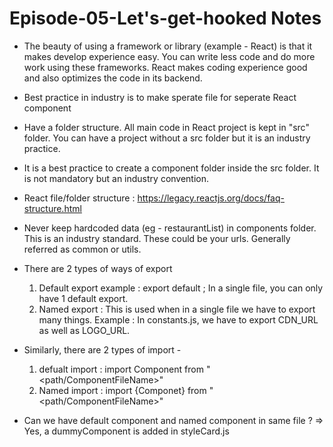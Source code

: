 # Episode-05-Let's-get-hooked Notes

- The beauty of using a framework or library (example - React) is that it makes develop experience easy. 
You can write less code and do more work using these frameworks. React makes coding experience good and
also optimizes the code in its backend.

- Best practice in industry is to make sperate file for seperate React component

- Have a folder structure. All main code in React project is kept in "src" folder.
You can have a project without a src folder but it is an industry practice.

- It is a best practice to create a component folder inside the src folder.
It is not mandatory but an industry convention.

- React file/folder structure : https://legacy.reactjs.org/docs/faq-structure.html

- Never keep hardcoded data (eg - restaurantList) in components folder. This is an industry standard.
These could be your urls. Generally referred as common or utils. 

- There are 2 types of ways of export
  1. Default export example : export default <ComponentName>; In a single file, you can only have 1 default export.
  2. Named export : This is used when in a single file we have to export many things.
  Example : In constants.js, we have to export CDN_URL as well as LOGO_URL.

- Similarly, there are 2 types of import - 
    1. defualt import : import Component from "<path/ComponentFileName>"
    2. Named import : import {Componet} from "<path/ComponentFileName>"

- Can we have default component and named component in same file ?
=> Yes, a dummyComponent is added in styleCard.js


